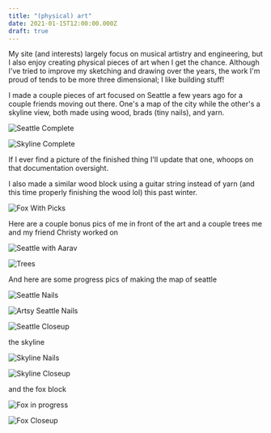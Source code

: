 ```yaml
---
title: "(physical) art"
date: 2021-01-15T12:00:00.000Z
draft: true
---
```


My site (and interests) largely focus on musical artistry and engineering, but I also enjoy creating physical pieces of art when I get the chance. Although I've tried to improve my sketching and drawing over the years, the work I'm proud of tends to be more three dimensional; I like building stuff!

I made a couple pieces of art focused on Seattle a few years ago for a couple friends moving out there. One's a map of the city while the other's a skyline view, both made using wood, brads (tiny nails), and yarn.

![Seattle Complete](/images/art/seattle_complete.jpeg?resize=1200 'complete seattle')

![Skyline Complete](/images/art/skyline_complete.jpg?resize=1200 'skyline complete')

If I ever find a picture of the finished thing I'll update that one, whoops on that documentation oversight.

I also made a similar wood block using a guitar string instead of yarn (and this time properly finishing the wood lol) this past winter.

![Fox With Picks](/images/art/fox_with_picks.jpg?resize=1200 'fox block with picks')

Here are a couple bonus pics of me in front of the art and a couple trees me and my friend Christy worked on

![Seattle with Aarav](/images/art/seattle_aarav_instant.jpg?resize=1200 'complete seattle')

![Trees](/images/art/trees.jpg?resize=1200 'trees')

And here are some progress pics of making the map of seattle

![Seattle Nails](/images/art/seattle_nails.jpeg?resize=1200 'seattle nails')

![Artsy Seattle Nails](/images/art/seattle_nails_artsy.jpeg?resize=1200 'artsy seattle nails')

![Seattle Closeup](/images/art/seattle_closeup.jpeg?resize=1200 'seattle closeup')

the skyline

![Skyline Nails](/images/art/skyline_nails.jpeg?resize=1200 'skyline nails')

![Skyline Closeup](/images/art/skyline_closeup.jpg?resize=1200 'skyline close')

and the fox block

![Fox in progress](/images/art/fox_in_progress.jpg?resize=1200 'fox in progress')

![Fox Closeup](/images/art/fox_block.jpg?resize=1200 'fox block closeup')